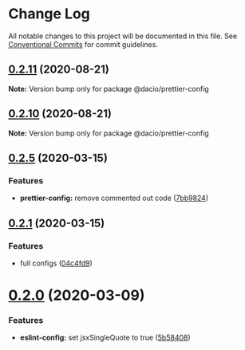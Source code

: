 # Change Log

All notable changes to this project will be documented in this file.
See [Conventional Commits](https://conventionalcommits.org) for commit guidelines.

## [0.2.11](https://github.com/dacioromero/js-config/compare/v0.2.10...v0.2.11) (2020-08-21)

**Note:** Version bump only for package @dacio/prettier-config





## [0.2.10](https://github.com/dacioromero/js-config/compare/v0.2.8...v0.2.10) (2020-08-21)

**Note:** Version bump only for package @dacio/prettier-config

## [0.2.5](https://github.com/dacioromero/js-config/compare/v0.2.4...v0.2.5) (2020-03-15)

### Features

- **prettier-config:** remove commented out code ([7bb9824](https://github.com/dacioromero/js-config/commit/7bb982450a7af661e60caaf26e870d9b130046b6))

## [0.2.1](https://github.com/dacioromero/js-config/compare/v0.2.0...v0.2.1) (2020-03-15)

### Features

- full configs ([04c4fd9](https://github.com/dacioromero/js-config/commit/04c4fd9e7cbd871df430cd9e91da04cb2ea43c20))

# [0.2.0](https://github.com/dacioromero/js-config/compare/v0.1.0...v0.2.0) (2020-03-09)

### Features

- **eslint-config:** set jsxSingleQuote to true ([5b58408](https://github.com/dacioromero/js-config/commit/5b584080a59fefbb0656a0f72465ba86c0c2a2eb))
